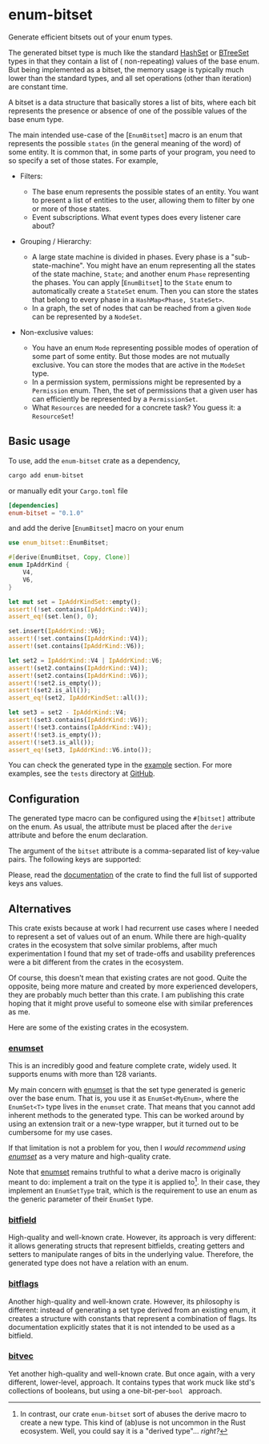 # enum-bitset

Generate efficient bitsets out of your enum types.

The generated bitset type is much like the standard [HashSet] or [BTreeSet] types in that they contain a list of (
non-repeating) values of the base enum. But being implemented as a bitset, the memory usage is typically much lower than
the standard types, and all set operations (other than iteration) are constant time.

A bitset is a data structure that basically stores a list of bits, where each bit represents the presence or absence of
one of the possible values of the base enum type.

The main intended use-case of the [`EnumBitset`] macro is an enum that represents the possible `states` (in the general
meaning of the word) of some entity. It is common that, in some parts of your program, you need to so specify a set of
those states. For example,

* Filters:
    * The base enum represents the possible states of an entity. You want to present a list of entities to the user,
      allowing them to filter by one or more of those states.
    * Event subscriptions. What event types does every listener care about?

* Grouping / Hierarchy:
    * A large state machine is divided in phases. Every phase is a "sub-state-machine". You might have an enum
      representing all the states of the state machine, `State`; and another enum `Phase` representing the phases. You
      can apply [`EnumBitset`] to the `State` enum to automatically create a `StateSet` enum. Then you can store the
      states that belong to every phase in a `HashMap<Phase, StateSet>`.
    * In a graph, the set of nodes that can be reached from a given `Node` can be represented by a `NodeSet`.

* Non-exclusive values:
    * You have an enum `Mode` representing possible modes of operation of some part of some entity. But those modes are
      not mutually exclusive. You can store the modes that are active in the `ModeSet` type.
    * In a permission system, permissions might be represented by a `Permission` enum. Then, the set of permissions that
      a given user has can efficiently be represented by a `PermissionSet`.
    * What `Resources` are needed for a concrete task? You guess it: a `ResourceSet`!

## Basic usage

To use, add the `enum-bitset` crate as a dependency,

```bash
cargo add enum-bitset
```

or manually edit your `Cargo.toml` file

```toml
[dependencies]
enum-bitset = "0.1.0"
```

and add the derive [`EnumBitset`] macro on your enum

```rust
use enum_bitset::EnumBitset;

#[derive(EnumBitset, Copy, Clone)]
enum IpAddrKind {
    V4,
    V6,
}

let mut set = IpAddrKindSet::empty();
assert!(!set.contains(IpAddrKind::V4));
assert_eq!(set.len(), 0);

set.insert(IpAddrKind::V6);
assert!(!set.contains(IpAddrKind::V4));
assert!(set.contains(IpAddrKind::V6));

let set2 = IpAddrKind::V4 | IpAddrKind::V6;
assert!(set2.contains(IpAddrKind::V4));
assert!(set2.contains(IpAddrKind::V6));
assert!(!set2.is_empty());
assert!(set2.is_all());
assert_eq!(set2, IpAddrKindSet::all());

let set3 = set2 - IpAddrKind::V4;
assert!(set3.contains(IpAddrKind::V6));
assert!(!set3.contains(IpAddrKind::V4));
assert!(!set3.is_empty());
assert!(!set3.is_all());
assert_eq!(set3, IpAddrKind::V6.into());
```

You can check the generated type in the [example](example::ProgrammerStateSet) section. For more examples, see the
`tests` directory at [GitHub](https://github.com/glueball/enum-bitset/tree/main/tests).

## Configuration

The generated type macro can be configured using the `#[bitset]` attribute on the enum. As usual, the attribute must be
placed after the `derive` attribute and before the enum declaration.

The argument of the `bitset` attribute is a comma-separated list of key-value pairs. The following keys are supported:

Please, read the [documentation](https://docs.rs/enum_bitset) of the crate to find the full list of supported keys ans values.

## Alternatives
This crate exists because at work I had recurrent use cases where I needed to represent a set of values out of an enum.
While there are high-quality crates in the ecosystem that solve similar problems, after much experimentation I found
that my set of trade-offs and usability preferences were a bit different from the crates in the ecosystem.

Of course, this doesn't mean that existing crates are not good. Quite the opposite, being more mature and created by
more experienced developers, they are probably much better than this crate. I am publishing this crate hoping that it
might prove useful to someone else with similar preferences as me.

Here are some of the existing crates in the ecosystem.

### [enumset]

This is an incredibly good and feature complete crate, widely used. It supports enums with more than 128 variants.

My main concern with [enumset] is that the set type generated is generic over the base enum. That is, you use it as
`EnumSet<MyEnum>`, where the `EnumSet<T>` type lives in the `enumset` crate. That means that you cannot add inherent
methods to the generated type. This can be worked around by using an extension trait or a new-type wrapper, but it
turned out to be cumbersome for my use cases.

If that limitation is not a problem for you, then I *would recommend using [enumset]* as a very mature and high-quality
crate.

Note that [enumset] remains truthful to what a derive macro is originally meant to do: implement a trait on the type it
is applied to[^2]. In their case, they implement an `EnumSetType` trait, which is the requirement to use an enum as the
generic parameter of their `EnumSet` type.

[^2]: In contrast, our crate `enum-bitset` sort of abuses the derive macro to create a new type.
This kind of (ab)use is not uncommon in the Rust ecosystem.
Well, you could say it is a "derived type"... *right?*

### [bitfield](https://crates.io/crates/bitfield)

High-quality and well-known crate. However, its approach is very different: it allows generating structs that represent
bitfields, creating getters and setters to manipulate ranges of bits in the underlying value. Therefore, the generated
type does not have a relation with an enum.

### [bitflags](https://crates.io/crates/bitflags)

Another high-quality and well-known crate. However, its philosophy is different: instead of generating a set type
derived from an existing enum, it creates a structure with constants that represent a combination of flags. Its
documentation explicitly states that it is not intended to be used as a bitfield.

### [bitvec](https://crates.io/crates/bitvec)

Yet another high-quality and well-known crate. But once again, with a very different, lower-level, approach. It contains
types that work muck like std's collections of booleans, but using a one-bit-per-`bool ` approach.


[HashSet]: https://doc.rust-lang.org/std/collections/struct.HashSet.html

[BTreeSet]: https://doc.rust-lang.org/std/collections/struct.BTreeSet.html

[EnumDiscriminants]: https://docs.rs/strum/latest/strum/derive.EnumDiscriminants.html

[enumset]: https://crates.io/crates/enumset

